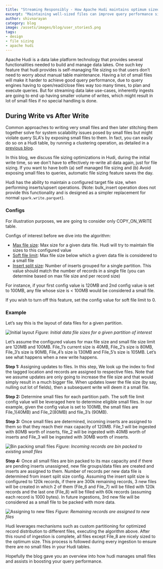 ```yaml
---
title: "Streaming Responsibly - How Apache Hudi maintains optimum sized files"
excerpt: "Maintaining well-sized files can improve query performance significantly"
author: shivnarayan
category: blog
image: /assets/images/blog/user_stories5.png
tags:
- design
- file sizing
- apache hudi
---
```


Apache Hudi is a data lake platform technology that provides several functionalities needed to build and manage data lakes. 
One such key feature that hudi provides is self-managing file sizing so that users don’t need to worry about 
manual table maintenance. Having a lot of small files will make it harder to achieve good query performance, due to query engines
having to open/read/close files way too many times, to plan and execute queries. But for streaming data lake use-cases, 
inherently ingests are going to end up having smaller volume of writes, which might result in lot of small files if no special handling is done.
<!--truncate-->
## During Write vs After Write

Common approaches to writing very small files and then later stitching them together solve for system scalability issues posed 
by small files but might violate query SLA's by exposing small files to them. In fact, you can easily do so on a Hudi table, 
by running a clustering operation, as detailed in a [previous blog](/blog/2021/01/27/hudi-clustering-intro). 

In this blog, we discuss file sizing optimizations in Hudi, during the initial write time, so we don't have to effectively 
re-write all data again, just for file sizing. If you want to have both (a) self managed file sizing and 
(b) Avoid exposing small files to queries, automatic file sizing feature saves the day.

Hudi has the ability to maintain a configured target file size, when performing inserts/upsert operations. 
(Note: bulk_insert operation does not provide this functionality and is designed as a simpler replacement for 
normal `spark.write.parquet`).

### Configs

For illustration purposes, we are going to consider only COPY_ON_WRITE table.

Configs of interest before we dive into the algorithm:

- [Max file size](/docs/configurations#limitFileSize): Max size for a given data file. Hudi will try to maintain file sizes to this configured value <br/>
- [Soft file limit](/docs/configurations#compactionSmallFileSize): Max file size below which a given data file is considered to a small file <br/>
- [Insert split size](/docs/configurations#insertSplitSize): Number of inserts grouped for a single partition. This value should match 
the number of records in a single file (you can determine based on max file size and per record size)

For instance, if your first config value is 120MB and 2nd config value is set to 100MB, any file whose size is < 100MB 
would be considered a small file.

If you wish to turn off this feature, set the config value for soft file limit to 0.

### Example

Let’s say this is the layout of data files for a given partition.

![Initial layout](/assets/images/blog/hudi-file-sizing/initial_layout.png)
_Figure: Initial data file sizes for a given partition of interest_

Let’s assume the configured values for max file size and small file size limit are 120MB and 100MB. File_1’s current 
size is 40MB, File_2’s size is 80MB, File_3’s size is 90MB, File_4’s size is 130MB and File_5’s size is 105MB. Let’s see 
what happens when a new write happens. 

**Step 1:** Assigning updates to files. In this step, We look up the index to find the tagged location and records are 
assigned to respective files. Note that we assume updates are only going to increase the file size and that would simply result
in a much bigger file. When updates lower the file size (by say, nulling out lot of fields), then a subsequent write will deem 
it a small file.

**Step 2:**  Determine small files for each partition path. The soft file limit config value will be leveraged here 
to determine eligible small files. In our example, given the config value is set to 100MB, the small files are File_1(40MB)
and File_2(80MB) and file_3’s (90MB).

**Step 3:** Once small files are determined, incoming inserts are assigned to them so that they reach their max capacity of 
120MB. File_1 will be ingested with 80MB worth of inserts, file_2 will be ingested with 40MB worth of inserts and 
File_3 will be ingested with 30MB worth of inserts.

![Bin packing small files](/assets/images/blog/hudi-file-sizing/bin_packing_existing_data_files.png)
_Figure: Incoming records are bin packed to existing small files_

**Step 4:** Once all small files are bin packed to its max capacity and if there are pending inserts unassigned, new file 
groups/data files are created and inserts are assigned to them. Number of records per new data file is determined from insert split 
size config. Assuming the insert split size is configured to 120k records, if there are 300k remaining records, 3 new 
files will be created in which 2 of them (File_6 and File_7) will be filled with 120k records and the last one (File_8)
will be filled with 60k records (assuming each record is 1000 bytes). In future ingestions, 3rd new file will be 
considered as a small file to be packed with more data.

![Assigning to new files](/assets/images/blog/hudi-file-sizing/adding_new_files.png)
_Figure: Remaining records are assigned to new files_

Hudi leverages mechanisms such as custom partitioning for optimized record distribution to different files, executing
the algorithm above. After this round of ingestion is complete, all files except File_8 are nicely sized to the optimum size. 
This process is followed during every ingestion to ensure there are no small files in your Hudi tables. 

Hopefully the blog gave you an overview into how hudi manages small files and assists in boosting your query performance.
